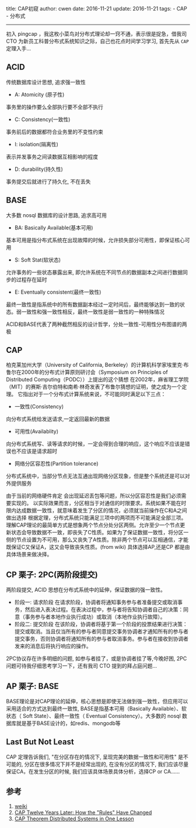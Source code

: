 title: CAP初窥
author: cwen
date:  2016-11-21
update:  2016-11-21
tags:
    - CAP
    - 分布式

---

初入 pingcap ，我这枚小菜鸟对分布式理论却一窍不通，表示很是捉急，借我司 CTO 为新员工科普分布式系统知识之际，自己也花点时间学习学习, 首先先从 `CAP` 定理入手...
<!--more-->

## ACID
传统数据库设计思想, 追求强一致性

* A: Atomicity (原子性)

事务里的操作要么全部执行要不全部不执行

* C: Consistency(一致性)

事务前后的数据都符合业务里的不变性约束

* I: isolation(隔离性)

表示并发事务之间读数据互相影响的程度

* D: durability(持久性)

事务提交后就进行了持久化, 不在丢失

## BASE
大多数 nosql 数据库的设计思路, 追求高可用

* BA: Basically Available(基本可用)

基本可用是指分布式系统在出现故障的时候，允许损失部分可用性，即保证核心可用

* S: Soft Stat(软状态)

允许事务的一些状态暴露出来, 即允许系统在不同节点的数据副本之间进行数据同步的过程存在延时

* E: Eventually consistent(最终一致性)

最终一致性是指系统中的所有数据副本经过一定时间后，最终能够达到一致的状态。弱一致性和强一致性相反，最终一致性是弱一致性的一种特殊情况

ACID和BASE代表了两种截然相反的设计哲学，分处一致性-可用性分布图谱的两极

## CAP
柏克莱加州大学（University of California, Berkeley）的计算机科学家埃里克·布鲁尔在2000年的分布式计算原则研讨会（Symposium on Principles of Distributed Computing（PODC））上提出的这个猜想 在2002年，麻省理工学院（MIT）的赛斯·吉尔伯特和南希·林奇发表了布鲁尔猜想的证明，使之成为一个定理。
它指出对于一个分布式计算系统来说，不可能同时满足以下三点：

* 一致性(Consistency)

向分布式系统给发送请求,一定返回最新的数据

* 可用性(Availablity)

向分布式系统写、读等请求的时候，一定会得到合理的响应，这个响应不应该是错误也不应该是请求超时

* 网络分区容忍性(Partition tolerance)

分布式系统中，当部分节点无法互通出现网络分区现象，但是整个系统还是可以对外提供服务


由于当前的网络硬件肯定
会出现延迟丢包等问题，所以分区容忍性是我们必须需要实现的。
以实际效果而言，分区相当于对通信的时限要求。系统如果不能在时限内达成数据一致性，就意味着发生了分区的情况，必须就当前操作在C和A之间做出选择
根据定理，分布式系统只能满足三项中的两项而不可能满足全部三项。理解CAP理论的最简单方式是想象两个节点分处分区两侧。允许至少一个节点更新状态会导致数据不一致，即丧失了C性质。如果为了保证数据一致性，将分区一侧的节点设置为不可用，那么又丧失了A性质。除非两个节点可以互相通信，才能既保证C又保证A，这又会导致丧失性质。(from wiki)
具体选择AP,还是CP 都是由具体场景来做决择。

## CP 栗子: 2PC(两阶段提交)

两阶段提交, ACID 思想在分布式系统中的延伸，保证数据的强一致性。

* 阶段一: 请求阶段
在请求阶段，协调者将通知事务参与者准备提交或取消事务，然后进入表决过程。在表决过程中，参与者将告知协调者自己的决策：同意（事务参与者本地作业执行成功）或取消（本地作业执行故障）。
* 阶段二: 提交阶段
在该阶段，协调者将基于第一个阶段的投票结果进行决策：提交或取消。当且仅当所有的参与者同意提交事务协调者才通知所有的参与者提交事务，否则协调者将通知所有的参与者取消事务。参与者在接收到协调者发来的消息后将执行响应的操作。

2PC协议存在许多明细的问题, 如参与者挂了，或是协调者挂了等,今晚好困, 2PC问题可待我仔细思考学习一下，还有我司 CTO 提到的拜占庭问题...

## AP 栗子: BASE

BASE理论是对CAP理论的延伸，核心思想是即使无法做到强一致性，但应用可以采用适合的方式达到最终一致性,
BASE是指基本可用（Basically Available）、软状态（ Soft State）、最终一致性（ Eventual Consistency）。大多数的 nosql 数据库就是基于BASE设计的，如redis、mongodb等

## Last But Not Least

CAP 定理告诉我们, "在分区存在的情况下, 呈现完美的数据一致性和可用性" 是不可能的, 分区在很多情况下并不是经常出现的, 在没有分区的情况下, 我们应该尽量保证CA，在发生分区的时候, 我们应该具体场景具体分析，选择CP or CA......


## 参考
1. [weiki](https://zh.wikipedia.org/wiki/CAP%E5%AE%9A%E7%90%86)
2. [CAP Twelve Years Later: How the "Rules" Have Changed](https://www.infoq.com/articles/cap-twelve-years-later-how-the-rules-have-changed)
3. [CAP Theorem Distributed Systems in One Lesson](https://www.youtube.com/watch?v=gLtO0vY_M78)



